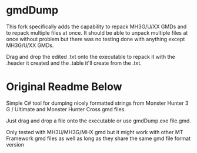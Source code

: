 # gmdDump
This fork specifically adds the capability to repack MH3G/U/XX GMDs and to repack multiple files at once.
It should be able to unpack multiple files at once without problem but there was no testing done with anything except MH3G/U/XX GMDs.

Drag and drop the edited .txt onto the executable to repack it with the .header it created and the .table it'll create from the .txt.

# Original Readme Below

Simple C# tool for dumping nicely formatted strings from Monster Hunter 3 G / Ultimate and Monster Hunter Cross gmd files.

Just drag and drop a file onto the executable or use gmdDump.exe file.gmd.

Only tested with MH3U/MH3G/MHX gmd but it might work with other MT Framework gmd files as well as long as they share the same gmd file format version
